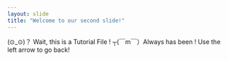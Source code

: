 ```yaml
---
layout: slide
title: "Welcome to our second slide!"
---
```

(⊙_⊙)？ Wait, this is a Tutorial File ! ┬(￣m￣）Always has been !
Use the left arrow to go back!